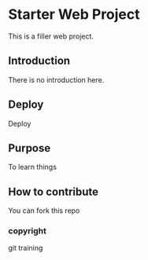 # Starter Web Project
This is a filler web project.


## Introduction
There is no introduction here.

## Deploy
Deploy

## Purpose
To learn things

## How to contribute
You can fork this repo

### copyright
git training